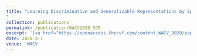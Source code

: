 ```yaml
---
title: "Learning Discriminative and Generalizable Representations by Spatial-Channel Partition for Person Re-Identification
"
collection: publications
permalink: /publication/WACV2020_SCR
excerpt: '[<a href="https://openaccess.thecvf.com/content_WACV_2020/papers/Chen_Learning_Discriminative_and_Generalizable_Representations_by_Spatial-Channel_Partition_for_Person_WACV_2020_paper.pdf">Paper</a>] [<a href="https://github.com/chenhao2345/SCR_ReID">Code</a>]'
date: 2020-3-1
venue: 'WACV'
---
```



